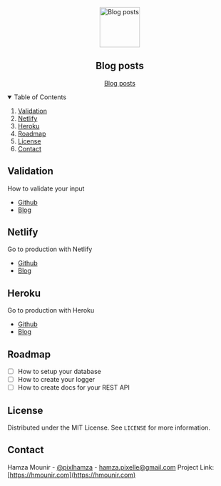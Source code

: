 <p align="center">
	<img alt="Blog posts" src="https://img.icons8.com/external-justicon-flat-justicon/50/000000/external-flight-mode-notifications-justicon-flat-justicon.png" width="90">
	<h2 align="center">Blog posts</h2>
</p>

<p align="center">
	<a href="https://hmounir.com/pensieve/">Blog posts</a>
</p>

<details open="open">
  <summary>Table of Contents</summary>
  <ol>
    <li><a href="#validation">Validation</a></li>
    <li><a href="#netlify">Netlify</a></li>
    <li><a href="#heroku">Heroku</a></li>
    <li><a href="#roadmap">Roadmap</a></li>
    <li><a href="#license">License</a></li>
    <li><a href="#contact">Contact</a></li>
  </ol>
</details>

## Validation

How to validate your input
- [Github](https://github.com/hamzaPixl/blog-posts/tree/posts/validation)
- [Blog](https://hmounir.com/pensieve/validation)

## Netlify

Go to production with Netlify
- [Github](https://github.com/hamzaPixl/blog-posts/tree/posts/netlify)
- [Blog](https://hmounir.com/pensieve/netlify)

## Heroku

Go to production with Heroku
- [Github](https://github.com/hamzaPixl/blog-posts/tree/posts/heroku)
- [Blog](https://hmounir.com/pensieve/heroku)

## Roadmap

- [ ] How to setup your database
- [ ] How to create your logger
- [ ] How to create docs for your REST API

## License

Distributed under the MIT License. See `LICENSE` for more information.

## Contact

Hamza Mounir - [@pixlhamza](https://twitter.com/pixlhamza) - hamza.pixelle@gmail.com
Project Link: [https://hmounir.com](https://hmounir.com)
